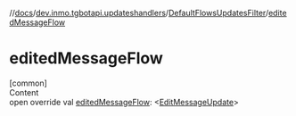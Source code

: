 //[docs](../../../index.md)/[dev.inmo.tgbotapi.updateshandlers](../index.md)/[DefaultFlowsUpdatesFilter](index.md)/[editedMessageFlow](edited-message-flow.md)



# editedMessageFlow  
[common]  
Content  
open override val [editedMessageFlow](edited-message-flow.md): <[EditMessageUpdate](../../dev.inmo.tgbotapi.types.update/-edit-message-update/index.md)>  



